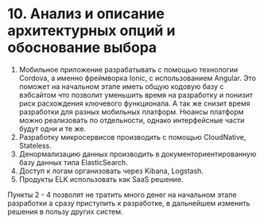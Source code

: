 # 10. Анализ и описание архитектурных опций и обоснование выбора

1. Мобильное приложение разрабатывать с помощью технологии Cordova, а именно фреймворка Ionic, c использованием Angular. Это поможет на начальном этапе иметь общую кодовую базу с вэбсайтом что позволит уменьшить время на разработку и понизит риск расхождения ключевого функционала. А так же снизит время разработки для разных мобильных платформ. Нюансы платформ можно реализовать по отдельности, однако интерфейсные части будут одни и те же.
2. Разработку микросервисов производить с помощью CloudNative, Stateless.
3. Денормализацию данных производить в документориентированную базу данных типа ElasticSearch.
4. Доступ к логам организовать через Kibana, Logstash.
5. Продукты ELK использовать как SaaS решение.

Пункты 2 - 4 позволят не тратить много денег на начальном этапе разработки а сразу приступить к разработке, в дальнейшем изменить решения в пользу других систем.
